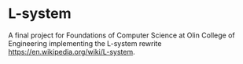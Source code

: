 # L-system
A final project for Foundations of Computer Science at Olin College of Engineering implementing the L-system rewrite https://en.wikipedia.org/wiki/L-system.
